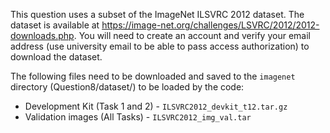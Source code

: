 This question uses a subset of the ImageNet ILSVRC 2012 dataset. The dataset is available at https://image-net.org/challenges/LSVRC/2012/2012-downloads.php. You will need to create an account and verify your email address (use
university email to be able to pass access authorization) to download the dataset.

The following files need to be downloaded and saved to the `imagenet` directory (Question8/dataset/) to be loaded by the code:
- Development Kit (Task 1 and 2) - `ILSVRC2012_devkit_t12.tar.gz`
- Validation images (All Tasks) - `ILSVRC2012_img_val.tar`